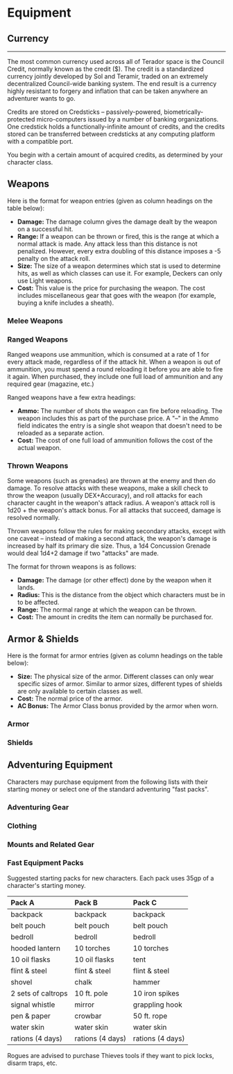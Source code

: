 <!-- $header Equipment Tables -->

# Equipment

<!-- TODO: rework all equipment lists. -->

## Currency

<div class="float-right t-full">

<!-- $data wealth.yml metal -->

-----

<!-- $data wealth.yml class_wealth -->

</div>

The most common currency used across all of Terador space is the Council Credit, normally known as the credit ($). The credit is a standardized currency jointly developed by Sol and Teramir, traded on an extremely decentralized Council-wide banking system. The end result is a currency highly resistant to forgery and inflation that can be taken anywhere an adventurer wants to go.

Credits are stored on Credsticks – passively-powered, biometrically-protected micro-computers issued by a number of banking organizations. One credstick holds a functionally-infinite amount of credits, and the credits stored can be transferred between credsticks at any computing platform with a compatible port.

You begin with a certain amount of acquired credits, as determined by your character class.

## Weapons

Here is the format for weapon entries (given as column headings on the table below):

- **Damage:** The damage column gives the damage dealt by the weapon on a successful hit.
- **Range:** If a weapon can be thrown or fired, this is the range at which a normal attack is made. Any attack less than this distance is not penalized. However, every extra doubling of this distance imposes a -5 penalty on the attack roll.
- **Size:** The size of a weapon determines which stat is used to determine hits, as well as which classes can use it. For example, Deckers can only use Light weapons.
- **Cost:** This value is the price for purchasing the weapon. The cost includes miscellaneous gear that goes with the weapon (for example, buying a knife includes a sheath).

### Melee Weapons

<!-- $data weapons.yml melee -->

<div class="page-break-after"></div>

### Ranged Weapons

Ranged weapons use ammunition, which is consumed at a rate of 1 for every attack made, regardless of if the attack hit. When a weapon is out of ammunition, you must spend a round reloading it before you are able to fire it again. When purchased, they include one full load of ammunition and any required gear (magazine, etc.)

Ranged weapons have a few extra headings:

- **Ammo:** The number of shots the weapon can fire before reloading. The weapon includes this as part of the purchase price. A "–" in the Ammo field indicates the entry is a single shot weapon that doesn't need to be reloaded as a separate action.
- **Cost:** The cost of one full load of ammunition follows the cost of the actual weapon.

<!-- $data weapons.yml ranged -->

###  Thrown Weapons

Some weapons (such as grenades) are thrown at the enemy and then do damage. To resolve attacks with these weapons, make a skill check to throw the weapon (usually DEX+Accuracy), and roll attacks for each character caught in the weapon's attack radius. A weapon's attack roll is 1d20 + the weapon's attack bonus. For all attacks that succeed, damage is resolved normally.

Thrown weapons follow the rules for making secondary attacks, except with one caveat – instead of making a second attack, the weapon's damage is increased by half its primary die size. Thus, a 1d4 Concussion Grenade would deal 1d4+2 damage if two "attacks" are made.

The format for thrown weapons is as follows:

- **Damage:** The damage (or other effect) done by the weapon when it lands.
- **Radius:** This is the distance from the object which characters must be in to be affected.
- **Range:** The normal range at which the weapon can be thrown.
- **Cost:** The amount in credits the item can normally be purchased for.

<!-- $data weapons.yml thrown -->

<div class="page-break-after"> </div>

## Armor & Shields

<!-- TODO: Powered armor and exoskeletons. -->

Here is the format for armor entries (given as column headings on the table below):

- **Size:** The physical size of the armor. Different classes can only wear specific sizes of armor. Similar to armor sizes, different types of shields are only available to certain classes as well.
- **Cost:** The normal price of the armor.
- **AC Bonus:** The Armor Class bonus provided by the armor when worn.

### Armor

<!-- $data armor.yml armor -->

### Shields

<!-- $data armor.yml shields -->

<div class="page-break-after"></div>

## Adventuring Equipment

<!-- TODO: rework all of this. -->

Characters may purchase equipment from the following lists with their starting money or select one of the standard adventuring "fast packs".

### Adventuring Gear

<!-- $data gear.yml adventuring-gear -->

### Clothing

<!-- $data gear.yml clothing -->

### Mounts and Related Gear

<!-- $data gear.yml mounts -->

<div class="page-break-after"></div>

### Fast Equipment Packs

Suggested starting packs for new characters. Each pack uses 35gp of a character's starting money.

<!-- TODO: extend table constructor to allow this sort of data.  -->

| __Pack A__ | __Pack B__ | __Pack C__ |
| :--- | :--- | :--- |
| backpack | backpack | backpack |
| belt pouch | belt pouch | belt pouch |
| bedroll | bedroll | bedroll |
| hooded lantern | 10 torches | 10 torches |
| 10 oil flasks | 10 oil flasks | tent |
| flint & steel | flint & steel | flint & steel |
| shovel | chalk | hammer |
| 2 sets of caltrops | 10 ft. pole | 10 iron spikes |
| signal whistle | mirror | grappling hook |
| pen & paper | crowbar | 50 ft. rope |
| water skin | water skin | water skin |
| rations (4 days) | rations (4 days) | rations (4 days) |

Rogues are advised to purchase Thieves tools if they want to pick locks, disarm traps, etc.
